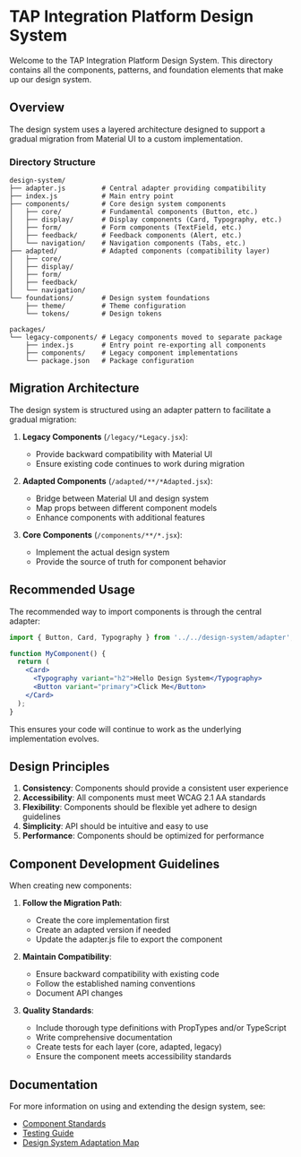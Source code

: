 # TAP Integration Platform Design System

Welcome to the TAP Integration Platform Design System. This directory contains all the components, patterns, and foundation elements that make up our design system.

## Overview

The design system uses a layered architecture designed to support a gradual migration from Material UI to a custom implementation.

### Directory Structure

```
design-system/
├── adapter.js         # Central adapter providing compatibility
├── index.js           # Main entry point
├── components/        # Core design system components
│   ├── core/          # Fundamental components (Button, etc.)
│   ├── display/       # Display components (Card, Typography, etc.)
│   ├── form/          # Form components (TextField, etc.)
│   ├── feedback/      # Feedback components (Alert, etc.)
│   └── navigation/    # Navigation components (Tabs, etc.)
├── adapted/           # Adapted components (compatibility layer)
│   ├── core/
│   ├── display/
│   ├── form/
│   ├── feedback/
│   └── navigation/
└── foundations/       # Design system foundations
    ├── theme/         # Theme configuration
    └── tokens/        # Design tokens

packages/
└── legacy-components/ # Legacy components moved to separate package
    ├── index.js       # Entry point re-exporting all components
    ├── components/    # Legacy component implementations
    └── package.json   # Package configuration
```

## Migration Architecture

The design system is structured using an adapter pattern to facilitate a gradual migration:

1. **Legacy Components** (`/legacy/*Legacy.jsx`): 
   - Provide backward compatibility with Material UI
   - Ensure existing code continues to work during migration

2. **Adapted Components** (`/adapted/**/*Adapted.jsx`): 
   - Bridge between Material UI and design system
   - Map props between different component models
   - Enhance components with additional features

3. **Core Components** (`/components/**/*.jsx`):
   - Implement the actual design system
   - Provide the source of truth for component behavior

## Recommended Usage

The recommended way to import components is through the central adapter:

```jsx
import { Button, Card, Typography } from '../../design-system/adapter';

function MyComponent() {
  return (
    <Card>
      <Typography variant="h2">Hello Design System</Typography>
      <Button variant="primary">Click Me</Button>
    </Card>
  );
}
```

This ensures your code will continue to work as the underlying implementation evolves.

## Design Principles

1. **Consistency**: Components should provide a consistent user experience
2. **Accessibility**: All components must meet WCAG 2.1 AA standards
3. **Flexibility**: Components should be flexible yet adhere to design guidelines
4. **Simplicity**: API should be intuitive and easy to use
5. **Performance**: Components should be optimized for performance

## Component Development Guidelines

When creating new components:

1. **Follow the Migration Path**:
   - Create the core implementation first
   - Create an adapted version if needed
   - Update the adapter.js file to export the component

2. **Maintain Compatibility**:
   - Ensure backward compatibility with existing code
   - Follow the established naming conventions
   - Document API changes

3. **Quality Standards**:
   - Include thorough type definitions with PropTypes and/or TypeScript
   - Write comprehensive documentation
   - Create tests for each layer (core, adapted, legacy)
   - Ensure the component meets accessibility standards

## Documentation

For more information on using and extending the design system, see:

- [Component Standards](./adapted/COMPONENT_STANDARDS.md)
- [Testing Guide](./adapted/TESTING.md)
- [Design System Adaptation Map](../../project/Sunlight/DESIGN_SYSTEM_ADAPTATION_MAP.md)